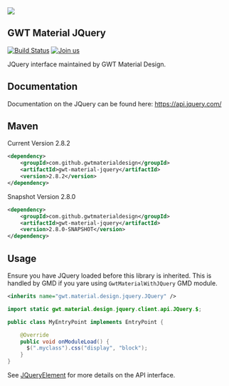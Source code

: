<img src="http://i.imgur.com/5GxyXx6.png" />

## GWT Material JQuery

[![Build Status](https://travis-ci.org/GwtMaterialDesign/gwt-material-jquery.svg?branch=master)](https://travis-ci.org/GwtMaterialDesign/gwt-material-jquery) [![Join us](https://img.shields.io/badge/slack-channel-purple)](https://gmd-project.slack.com)

JQuery interface maintained by GWT Material Design.

## Documentation

Documentation on the JQuery can be found here: https://api.jquery.com/

## Maven
Current Version 2.8.2
```xml
<dependency>
    <groupId>com.github.gwtmaterialdesign</groupId>
    <artifactId>gwt-material-jquery</artifactId>
    <version>2.8.2</version>
</dependency>
```
Snapshot Version 2.8.0
```xml
<dependency>
    <groupId>com.github.gwtmaterialdesign</groupId>
    <artifactId>gwt-material-jquery</artifactId>
    <version>2.8.0-SNAPSHOT</version>
</dependency>
```

## Usage
Ensure you have JQuery loaded before this library is inherited.
This is handled by GMD if you yare using `GwtMaterialWithJQuery` GMD module.

```xml
<inherits name="gwt.material.design.jquery.JQuery" />
```

```java
import static gwt.material.design.jquery.client.api.JQuery.$;

public class MyEntryPoint implements EntryPoint {

    @Override
    public void onModuleLoad() {
      $(".myclass").css("display", "block");
    }
}
```

See [JQueryElement](https://github.com/GwtMaterialDesign/gwt-material-jquery/blob/master/src/main/java/gwt/material/design/jquery/client/api/JQueryElement.java) for more details on the API interface.
